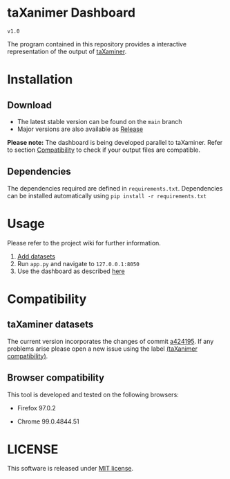 # taXanimer Dashboard
``v1.0``

The program contained in this repository provides a interactive representation of the output of [taXaminer](https://github.com/BIONF/taXaminer).

# Installation

## Download
* The latest stable version can be found on the `main` branch
* Major versions are also available as [Release](https://github.com/BIONF/taXaminer-dashboard/releases)

**Please note:** The dashboard is being developed parallel to taXaminer. Refer to section [Compatibility](##compatibility) to check if your output files are compatible.

## Dependencies
The dependencies required are defined in `requirements.txt`. Dependencies can be installed automatically using ``pip install -r requirements.txt``

# Usage
Please refer to the project wiki for further information.
1.  [Add datasets](https://github.com/BIONF/taXaminer-dashboard/wiki/Adding-Datasets)
2.  Run ``app.py`` and navigate to ``127.0.0.1:8050``
3.  Use the dashboard as described [here](https://github.com/BIONF/taXaminer-dashboard/wiki/Using-the-dashboard)

# Compatibility

## taXaminer datasets
The current version incorporates the changes of commit [a424195](https://github.com/BIONF/taXaminer/commit/a424195509a2bc425ed7012c26ce056b565e7254). If any problems arise please open a new issue using the label [(taXanimer compatibility)](https://github.com/BIONF/taXaminer-dashboard/labels/taXanimer%20compatibility).

## Browser compatibility
This tool is developed and tested on the following browsers:
* Firefox 97.0.2
+ Chrome 99.0.4844.51
 

# LICENSE
This software is released under [MIT license](https://github.com/BIONF/taXaminer-dashboard/blob/prototyping/LICENSE).